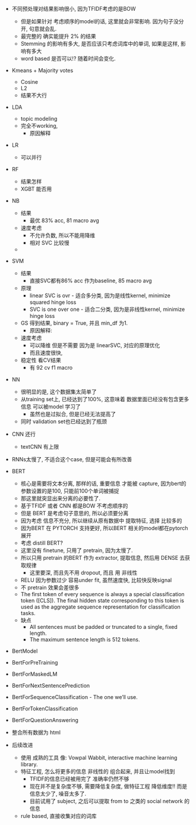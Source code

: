 - 不同预处理对结果影响很小, 因为TFIDF考虑的是BOW
    - 但是如果针对 考虑顺序的model的话, 这里就会非常影响. 因为句子没分开, 句意就会乱. 
    - 最完整的 确实能提升 2% 的结果
    - Stemming 的影响有多大, 是否应该只考虑词库中的单词, 如果是这样, 影响有多大
    - word based 是否可以!? 随着时间会变化. 
    
- Kmeans + Majority votes
    - Cosine
    - L2 
    - 结果不大行

- LDA
    - topic modeling
    - 完全不working, 
        - 原因解释


- LR
    - 可以并行


    
- RF
    - 结果怎样
    - XGBT 能否用




- NB 
    - 结果
        - 最优 83% acc, 81 macro avg
    - 速度考虑
        - 不允许负数, 所以不能用降维
        - 相对 SVC 比较慢
    - 

- SVM
    - 结果  
        - 直接SVC都有86% acc 作为baseline, 85 macro avg
    - 原理
        - linear SVC is ovr - 适合多分类, 因为是线性kernel, minimize squared hinge loss
        - SVC is one over one - 适合二分类, 因为是非线性kernel, minimize hinge loss
    - GS 得到结果, binary = True, 并且  min_df 为1.
        - 原因解释: 
    - 速度考虑
        - 可以降维 但是不需要 因为是 linearSVC, 对应的原理优化
        - 而且速度很快, 
    - 稳定性 看CV结果
        - 有 92 cv f1 macro




- NN
    - 很明显的是, 这个数据集太简单了
    - 从training set上, 已经达到了100%, 这意味着 数据里面已经没有包含更多信息 可以被model 学习了
        - 虽然也是过拟合, 但是已经无法提高了
    - 同时 validation set也已经达到了瓶颈

- CNN 还行
    - textCNN 有上限

- RNNs太慢了, 不适合这个case, 但是可能会有所改善

- BERT
    - 核心是需要将文本分离, 那样的话, 重要信息 才能被 capture, 因为bert的参数设置的是100, 只能前100个单词被捕捉
    - 那这里就突显出来分离的必要性了.
    - 基于TFIDF 或者 CNN 都是BOW 不考虑顺序的 
    - 但是 BERT 是考虑句子意思的, 所以必须要分离
    - 因为考虑 信息不充分, 所以继续从原有数据中 提取特征, 选择 比较多的
    - 因为BERT 在 PYTORCH 支持更好, 所以BERT 相关的model都在pytorch 展开
    - 考虑 distill BERT? 
    - 这里没有 finetune, 只用了 pretrain, 因为太慢了. 
    - 所以只用 pretrain 的BERT 作为 extractor, 提取信息, 然后用 DENSE 去获取规律
        - 这里要深, 而且先不用 dropout, 而且 用 非线性 
    - RELU 因为参数过少 容易under fit, 虽然速度快, 比较快反映signal
    - 不 pretrain 效果会差很多
    -   The first token of every sequence is always a special classification token ([CLS]). The final hidden state corresponding to this token is used as the aggregate sequence representation for classification tasks.
    - 缺点 
        - All sentences must be padded or truncated to a single, fixed length.
        - The maximum sentence length is 512 tokens.

- BertModel
- BertForPreTraining
- BertForMaskedLM
- BertForNextSentencePrediction
- BertForSequenceClassification - The one we’ll use.
- BertForTokenClassification
- BertForQuestionAnswering


- 整合所有数据为 html


- 后续改进
    - 使用 成熟的工具 像: Vowpal Wabbit, interactive machine learning library. 
    - 特征工程, 怎么将更多的信息 非线性的 组合起来, 并且让model找到
        - TFIDF的信息已经被用完了 准确率仍然不够
        - 现在并不是复杂度不够, 需要降低复杂度, 做特征工程 降低维度!! 而是 信息太少了, 噪音太多了. 
        - 目前试用了 subject, 之后可以提取 from to 之类的 social network 的信息
    - rule based, 直接收集对应的词库




